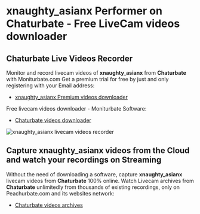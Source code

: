 # xnaughty_asianx Performer on Chaturbate - Free LiveCam videos downloader

## Chaturbate Live Videos Recorder

Monitor and record livecam videos of **xnaughty_asianx** from **Chaturbate** with Moniturbate.com
Get a premium trial for free by just and only registering with your Email address:
* [xnaughty_asianx Premium videos downloader](https://moniturbate.com/request-demo-licence-key.html)

Free livecam videos downloader - Moniturbate Software:
* [Chaturbate videos downloader](https://moniturbate.com/moniturbate-download-software.html)

![xnaughty_asianx livecam videos recorder](https://peachurnet.com/templates/moniturbate-software.png)


## Capture xnaughty_asianx videos from the Cloud and watch your recordings on Streaming

Without the need of downloading a software, capture **xnaughty_asianx** livecam videos from **Chaturbate** 100% online.
Watch Livecam archives from **Chaturbate** unlimitedly from thousands of existing recordings, only on Peachurbate.com and its websites network:
* [Chaturbate videos archives](https://peachurnet.com/)